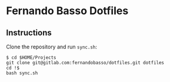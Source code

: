 # Fernando Basso Dotfiles

## Instructions

Clone the repository and run `sync.sh`:

```shell-session
$ cd $HOME/Projects
git clone git@gitlab.com:fernandobasso/dotfiles.git dotfiles
cd !$
bash sync.sh
```

